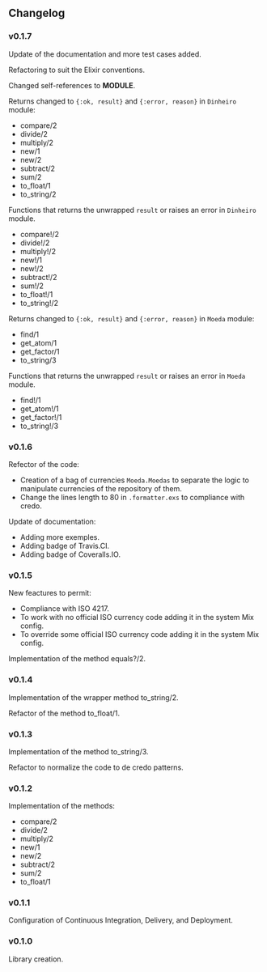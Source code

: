 ## Changelog

### v0.1.7

Update of the documentation and more test cases added.

Refactoring to suit the Elixir conventions.

Changed self-references to __MODULE__.

Returns changed to `{:ok, result}` and `{:error, reason}` in `Dinheiro` module:
 - compare/2
 - divide/2
 - multiply/2
 - new/1
 - new/2
 - subtract/2
 - sum/2
 - to_float/1
 - to_string/2

Functions that returns the unwrapped `result` or raises an error in `Dinheiro` module.
- compare!/2
- divide!/2
- multiply!/2
- new!/1
- new!/2
- subtract!/2
- sum!/2
- to_float!/1
- to_string!/2

Returns changed to `{:ok, result}` and `{:error, reason}` in `Moeda` module:
- find/1
- get_atom/1
- get_factor/1
- to_string/3

Functions that returns the unwrapped `result` or raises an error in `Moeda` module.
- find!/1
- get_atom!/1
- get_factor!/1
- to_string!/3

### v0.1.6

Refector of the code:
 - Creation of a bag of currencies `Moeda.Moedas` to separate the logic to manipulate currencies of the repository of them.
 - Change the lines length to 80 in `.formatter.exs` to compliance with credo.

Update of documentation:
 - Adding more exemples.
 - Adding badge of Travis.CI.
 - Adding badge of Coveralls.IO.

### v0.1.5

New feactures to permit:
 - Compliance with ISO 4217.
 - To work with no official ISO currency code adding it in the system Mix config.
 - To override some official ISO currency code adding it in the system Mix config.

Implementation of the method equals?/2.

### v0.1.4

Implementation of the wrapper method to_string/2.

Refactor of the method to_float/1.

### v0.1.3

Implementation of the method to_string/3.

Refactor to normalize the code to de credo patterns.

### v0.1.2

Implementation of the methods:
 - compare/2
 - divide/2
 - multiply/2
 - new/1
 - new/2
 - subtract/2
 - sum/2
 - to_float/1

### v0.1.1

Configuration of Continuous Integration, Delivery, and Deployment.

### v0.1.0

Library creation.
